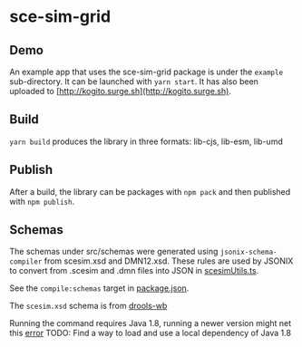 # sce-sim-grid

## Demo

An example app that uses the sce-sim-grid package is under the `example` sub-directory.
It can be launched with `yarn start`.
It has also been uploaded to [http://kogito.surge.sh](http://kogito.surge.sh).

## Build

`yarn build` produces the library in three formats: lib-cjs, lib-esm, lib-umd

## Publish

After a build, the library can be packages with `npm pack` and then published with `npm publish`.

## Schemas

The schemas under src/schemas were generated using `jsonix-schema-compiler` from scesim.xsd and DMN12.xsd.
These rules are used by JSONIX to convert from .scesim and .dmn files into JSON in [scesimUtils.ts](./components/utils/jsonixUtils.ts).

See the `compile:schemas` target in [package.json](./package.json).

The `scesim.xsd` schema is from [drools-wb](https://github.com/gitgabrio/drools-wb/blob/DROOLS-3879/drools-wb-screens/drools-wb-scenario-simulation-editor/drools-wb-scenario-simulation-editor-kogito-marshaller/src/main/resources/scesim.xsd)

Running the command requires Java 1.8, running a newer version might net this [error](https://github.com/highsource/jsonix-schema-compiler/issues/81)
TODO: Find a way to load and use a local dependency of Java 1.8
